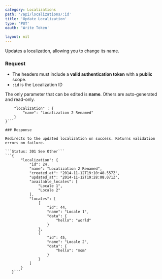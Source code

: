 ```yaml
---
category: Localizations
path: '/api/localizations/:id'
title: 'Update Localization'
type: 'PUT'
oauth: 'Write Token'

layout: nil
---
```


Updates a localization, allowing you to change its name.

### Request

* The headers must include a **valid authentication token** with a **public** scope.
* ```:id``` is the Localization ID

The only parameter that can be edited is **name**. Others are auto-generated and read-only.

```{
    "localization" : {
        "name": "Localization 2 Renamed"
    }
}```

### Response

Redirects to the updated localization on success. Returns validation errors on failure.

```Status: 301 See Other```
```{
       "localization": {
           "id": 24,
           "name": "Localization 2 Renamed",
           "created_at": "2014-11-12T19:10:48.557Z",
           "updated_at": "2014-11-12T19:28:08.071Z",
           "available_locales": [
               "Locale 1",
               "Locale 2"
           ],
           "locales": [
               {
                   "id": 44,
                   "name": "Locale 1",
                   "data": {
                       "hello": "world"
                   }
               },
               {
                   "id": 45,
                   "name": "Locale 2",
                   "data": {
                       "hello": "mom"
                   }
               }
           ]
       }
   }```
